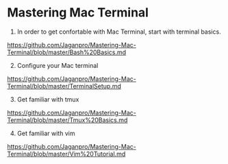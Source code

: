 # Mastering Mac Terminal

1. In order to get confortable with Mac Terminal, start with terminal basics.

  https://github.com/Jaganpro/Mastering-Mac-Terminal/blob/master/Bash%20Basics.md

2. Configure your Mac terminal

  https://github.com/Jaganpro/Mastering-Mac-Terminal/blob/master/TerminalSetup.md

3. Get familiar with tmux

  https://github.com/Jaganpro/Mastering-Mac-Terminal/blob/master/Tmux%20Basics.md

4. Get familiar with vim

  https://github.com/Jaganpro/Mastering-Mac-Terminal/blob/master/Vim%20Tutorial.md
